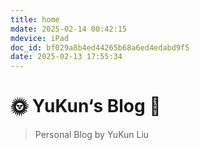 ```yaml
---
title: home
mdate: 2025-02-14 00:42:15
mdevice: iPad
doc_id: bf029a8b4ed44265b68a6ed4edabd9f5
date: 2025-02-13 17:55:34
---
```


# 🌞 YuKun‘s  Blog 🌛

>  Personal Blog by YuKun Liu

